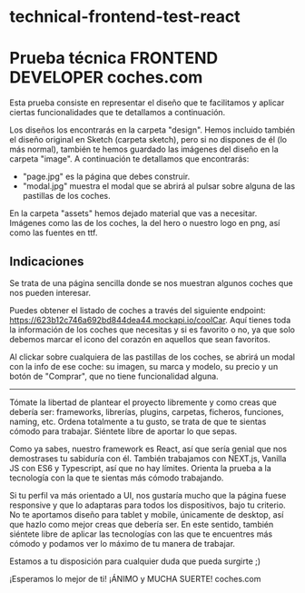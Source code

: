 # technical-frontend-test-react
Prueba técnica FRONTEND DEVELOPER coches.com
=========================================

Esta prueba consiste en representar el diseño que te facilitamos y aplicar ciertas funcionalidades que te detallamos a continuación.

Los diseños los encontrarás en la carpeta "design". Hemos incluido también el diseño original en Sketch (carpeta sketch), pero si no dispones de él (lo más normal), también te hemos guardado las imágenes del diseño en la carpeta "image". A continuación te detallamos que encontrarás:

- "page.jpg" es la página que debes construir.
- "modal.jpg" muestra el modal que se abrirá al pulsar sobre alguna de las pastillas de los coches.

En la carpeta "assets" hemos dejado material que vas a necesitar. Imágenes como las de los coches, la del hero o nuestro logo en png, así como las fuentes en ttf.

Indicaciones
------------
Se trata de una página sencilla donde se nos muestran algunos coches que nos pueden interesar.

Puedes obtener el listado de coches a través del siguiente endpoint: https://623b12c746a692bd844dea44.mockapi.io/coolCar. Aquí tienes toda la información de los coches que necesitas y si es favorito o no, ya que solo debemos marcar el icono del corazón en aquellos que sean favoritos.

Al clickar sobre cualquiera de las pastillas de los coches, se abrirá un modal con la info de ese coche: su imagen, su marca y modelo, su precio y un botón de "Comprar", que no tiene funcionalidad alguna.

------------

Tómate la libertad de plantear el proyecto libremente y como creas que debería ser: frameworks, librerías, plugins, carpetas, ficheros, funciones, naming, etc. Ordena totalmente a tu gusto, se trata de que te sientas cómodo para trabajar. Siéntete libre de aportar lo que sepas.

Como ya sabes, nuestro framework es React, así que sería genial que nos demostrases tu sabiduría con él. También trabajamos con NEXT.js, Vanilla JS con ES6 y Typescript, así que no hay límites. Orienta la prueba a la tecnología con la que te sientas más cómodo trabajando.

Si tu perfil va más orientado a UI, nos gustaría mucho que la página fuese responsive y que lo adaptaras para todos los dispositivos, bajo tu criterio. No te aportamos diseño para tablet y mobile, únicamente de desktop, así que hazlo como mejor creas que debería ser. En este sentido, también siéntete libre de aplicar las tecnologías con las que te encuentres más cómodo y podamos ver lo máximo de tu manera de trabajar.

Estamos a tu disposición para cualquier duda que pueda surgirte ;)

¡Esperamos lo mejor de ti!
¡ÁNIMO y MUCHA SUERTE!
coches.com